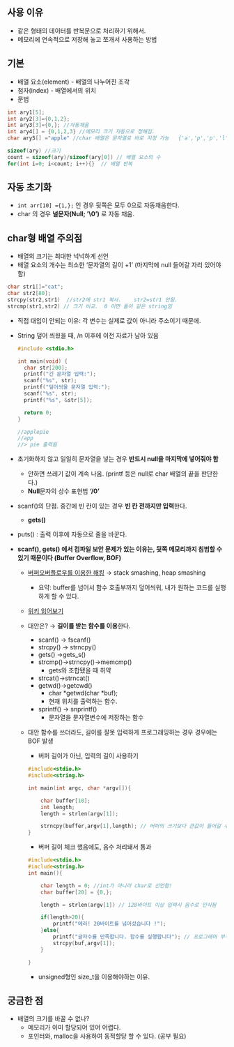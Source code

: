 ## 사용 이유

- 같은 형태의 데이터를 반복문으로 처리하기 위해서.
- 메모리에 연속적으로 저장해 놓고 쪼개서 사용하는 방법

## 기본

- 배열 요소(element) - 배열의 나누어진 조각
- 첨자(index) - 배열에서의 위치
- 문법

```c
int ary1[5];
int ary2[3]={0,1,2};
int ary3[3]={0,}; //자동채움
int ary4[] = {0,1,2,3} //메모리 크기 자동으로 정해짐.
char ary5[] ="apple" //char 배열은 문자열로 바로 지정 가능   {'a','p','p','l','e'} 와 같음

sizeof(ary) //크기
count = sizeof(ary)/sizeof(ary[0]) // 배열 요소의 수
for(int i=0; i<count; i++){}  // 배열 반복

```

## 자동 초기화

- `int arr[10] ={1,};` 인 경우 뒷쪽은 모두 0으로 자동채움한다.
- char 의 경우 **널문자(Null; ’\0’)** 로 자동 채움.

## char형 배열 주의점

- 배열의 크기는 최대한 넉넉하게 선언
- 배열 요소의 개수는 최소한 ‘문자열의 길이 +1’   (마지막에 null 들어갈 자리 있어야 함)

```c
char str1[]="cat";
char str2[80];
strcpy(str2,str1)  //str2에 str1 복사.    str2=str1 안됨.
strcmp(str1,str2) // 크기 비교.  0 이면 둘이 같은 string임
```

- 직접 대입이 안되는 이유:  각 변수는 실제로 값이 아니라 주소이기 때문에.
- String 덮어 씌웠을 때, /n 이후에 이전 자료가 남아 있음
    
    ```c
    #include <stdio.h>
    
    int main(void) {
      char str[200];
      printf("긴 문자열 입력:");
      scanf("%s", str);
      printf("덮어씌울 문자열 입력:");
      scanf("%s", str);
      printf("%s", &str[5]);
    
      return 0;
    }
    
    //applepie
    //app
    //> pie 출력됨
    ```
    
- 초기화하지 않고 일일히 문자열을 넣는 경우 **반드시 null을 마지막에 넣어줘야 함**
    - 안하면 쓰레기 값이 계속 나옴. (printf 등은 null로 char 배열의 끝을 판단한다.)
    - **Null**문자의 상수 표현법  **‘/0’**
- scanf()의 단점. 중간에 빈 칸이 있는 경우 **빈 칸 전까지만 입력**한다.
    - **gets()**
- puts() : 출력 이후에 자동으로 줄을 바꾼다.
- **scanf(), gets() 에서 컴파일 보안 문제가 있는 이유는, 뒷쪽 메모리까지 침범할 수 있기 때문이다 (Buffer Overflow, BOF)**
    - [버퍼오버플로우를 이용한 해킹](https://kaspyx.tistory.com/2) → stack smashing, heap smashing
        - 요약: buffer를 넘어서 함수 호출부까지 덮어씌워, 내가 원하는 코드를 실행하게 할 수 있다.
    - [위키 읽어보기](https://en.wikipedia.org/wiki/Buffer_overflow)
    - 대안은? → **길이를 받는 함수를 이용**한다.
        - scanf() → fscanf()
        - strcpy() → strncpy()
        - gets() →gets_s()
        - strcmp()→strncpy()→memcmp()
            - gets와 조합됐을 때 취약
        - strcat()→strncat()
        - getwd()→getcwd()
            - char *getwd(char *buf);
            - 현재 위치를 출력하는 함수.
        - sprintf() → snprintf()
            - 문자열을 문자열변수에 저장하는 함수
    - 대안 함수를 쓰더라도, 길이를 잘못 입력하게 프로그래밍하는 경우 경우에는 BOF 발생
        - 버퍼 길이가 아닌, 입력의 길이 사용하기
        
        ```c
        #include<stdio.h>
        #include<string.h>
        
        int main(int argc, char *argv[]){
        
        	char buffer[10];
        	int length;
        	length = strlen(argv[1]); 
        
        	strncpy(buffer,argv[1],length); // 버퍼의 크기보다 큰값이 들어갈 수 있음.
        }
        
        ```
        
        - 버퍼 길이 체크 했음에도, 음수 처리돼서 통과
        
        ```c
        #include<stdio.h>
        #include<string.h>
        int main(){
        
        	char length = 0; //int가 아니라 char로 선언함!
        	char buffer[20] = {0,};
        
        	length = strlen(argv[1]) // 128바이트 이상 입력시 음수로 인식됨
        
        	if(length>20){
        		printf("에러! 20바이트를 넘어섰습니다 !");
        	}else{
        		printf("글자수를 만족합니다. 함수를 실행합니다"); // 프로그래머 부주의
        		strcpy(buf,argv[1]);
        	}
        
        }
        ```
        
        - unsigned형인 size_t을 이용해야하는 이유.

## 궁금한 점

- 배열의 크기를 바꿀 수 없나?
    - 메모리가 이미 할당되어 있어 어렵다.
    - 포인터와, malloc을 사용하여 동적할당 할 수 있다. (공부 필요)